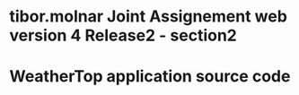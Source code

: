 # tibor.molnar Joint Assignement web version 4 Release2 - section2

# WeatherTop application source code
